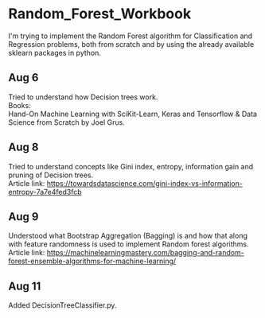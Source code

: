 # Random_Forest_Workbook

I'm trying to implement the Random Forest algorithm for Classification and Regression problems, both from scratch and by using the already available sklearn packages in python.

## Aug 6
Tried to understand how Decision trees work.<br />Books:<br /> Hand-On Machine Learning with SciKit-Learn, Keras and Tensorflow & Data Science from Scratch by Joel Grus.

## Aug 8
Tried to understand concepts like Gini index, entropy, information gain and pruning of Decision trees.<br />
Article link: https://towardsdatascience.com/gini-index-vs-information-entropy-7a7e4fed3fcb

## Aug 9
Understood what Bootstrap Aggregation (Bagging) is and how that along with feature randomness is used to implement Random forest algorithms.<br />
Article link: https://machinelearningmastery.com/bagging-and-random-forest-ensemble-algorithms-for-machine-learning/

## Aug 11
Added DecisionTreeClassifier.py.
